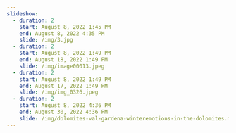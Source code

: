 ```yaml
---
slideshow:
  - duration: 2
    start: August 8, 2022 1:45 PM
    end: August 8, 2022 4:35 PM
    slide: /img/3.jpg
  - duration: 2
    start: August 8, 2022 1:49 PM
    end: August 18, 2022 1:49 PM
    slide: /img/image00013.jpeg
  - duration: 2
    start: August 8, 2022 1:49 PM
    end: August 17, 2022 1:49 PM
    slide: /img/img_0326.jpeg
  - duration: 2
    start: August 8, 2022 4:36 PM
    end: August 30, 2022 4:36 PM
    slide: /img/dolomites-val-gardena-winteremotions-in-the-dolomites.mp4
---
```

